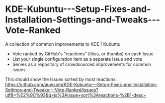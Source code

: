 # KDE-Kubuntu---Setup-Fixes-and-Installation-Settings-and-Tweaks---Vote-Ranked

A collection of common improvements to KDE / Kubuntu
* Vote ranked by GitHub's "reactions" (likes, or thumbs) on each Issue
* List your single configuration item as a separate Issue and vote
* Serves as a repository of crowdsourced improvements for common issues

This should show the Issues sorted by most reactions:
https://github.com/auwsom/KDE-Kubuntu---Setup-Fixes-and-Installation-Settings-and-Tweaks---Vote-Ranked/issues?utf8=%E2%9C%93&q=is%3Aissue+sort%3Areactions-%2B1-desc+
